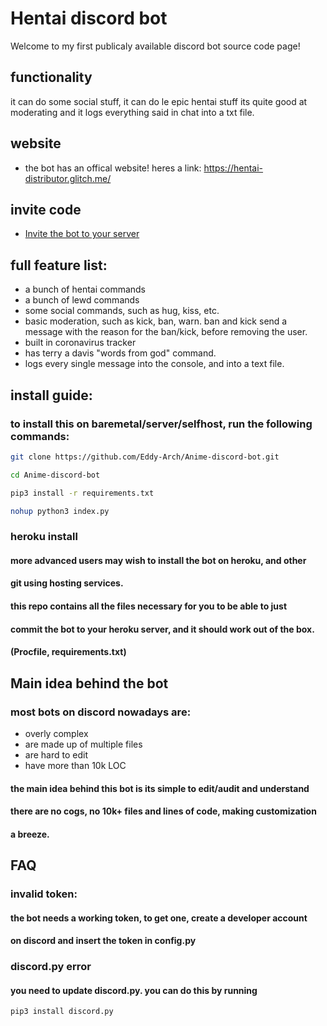 # Hentai discord bot 
Welcome to my first publicaly available discord bot source code page!
 
## functionality 
 
it can do some social stuff,
it can do le epic hentai stuff
its quite good at moderating
and it logs everything said in  chat into a txt file.

## website
- the bot has an offical website! heres a link: https://hentai-distributor.glitch.me/
## invite code
- [Invite the bot to your server](https://discordapp.com/oauth2/authorize?client_id=610938779401846804&scope=bot&permissions=8)


## full feature list:

- a bunch of hentai commands
- a bunch of lewd commands
- some social commands, such as hug, kiss, etc. 
- basic moderation, such as kick, ban, warn. ban and kick send a message with the reason for the ban/kick, before removing the user.
- built in coronavirus tracker
- has terry a davis "words from god" command.
- logs every single message into the console, and into a text file. 


## install guide:
### to install this on baremetal/server/selfhost, run the following commands: 
```bash
git clone https://github.com/Eddy-Arch/Anime-discord-bot.git
```

```bash
cd Anime-discord-bot
```

```bash
pip3 install -r requirements.txt
```

```bash
nohup python3 index.py
```

### heroku install
#### more advanced users may wish to install the bot on heroku, and other
#### git using hosting services.
#### this repo contains all the files necessary for you to be able to just
#### commit the bot to your heroku server, and it should work out of the box.
#### (Procfile, requirements.txt)
## Main idea behind the bot
### most bots on discord nowadays are:
- overly complex
- are made up of multiple files
- are hard to edit
- have more than 10k LOC
#### the main idea behind this bot is its simple to edit/audit and understand
#### there are no cogs, no 10k+ files and lines of code, making customization
#### a breeze.

## FAQ
### invalid token:
#### the bot needs a working token, to get one, create a developer account 
#### on discord and insert the token in config.py
### discord.py error
#### you need to update discord.py. you can do this by running
```pip3 install discord.py```
